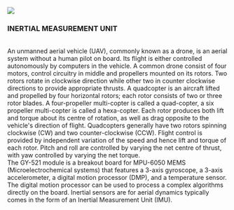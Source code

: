 ![](https://encrypted-tbn0.gstatic.com/images?q=tbn:ANd9GcSUILjJbpTvaZm4_wmWaggIdhFek8YanN7hnqzSf-vx1MKIm6I6qiy3G4B-wWzmi0KZk8Y&usqp=CAU)
<h3> INERTIAL MEASUREMENT UNIT </h3>
</br>
An unmanned aerial vehicle (UAV), commonly known as a drone, is an aerial system without
a human pilot on board. Its flight is either controlled autonomously by computers in the
vehicle. A common drone consist of four motors, control circuitry in middle and propellers
mounted on its rotors. Two rotors rotate in clockwise direction while other two in counter
clockwise directions to provide appropriate thrusts.
A quadcopter is an aircraft lifted and propelled by four horizontal rotors; each rotor consists
of two or three rotor blades. A four-propeller multi-copter is called a quad-copter, a six
propeller multi-copter is called a hexa-copter.
Each rotor produces both lift and torque about its centre of rotation, as well as drag opposite
to the vehicle's direction of flight. Quadcopters generally have two rotors spinning clockwise
(CW) and two counter-clockwise (CCW). Flight control is provided by independent variation
of the speed and hence lift and torque of each rotor. Pitch and roll are controlled by varying
the net centre of thrust, with yaw controlled by varying the net torque.
</br>
The GY-521 module is a breakout board for MPU-6050 MEMS (Microelectrochemical systems)
that features a 3-axis gyroscope, a 3-axis accelerometer, a digital motion processor (DMP),
and a temperature sensor. The digital motion processor can be used to process a complex
algorithms directly on the board. Inertial sensors are for aerial dynamics typically comes in
the form of an Inertial Measurement Unit (IMU).
